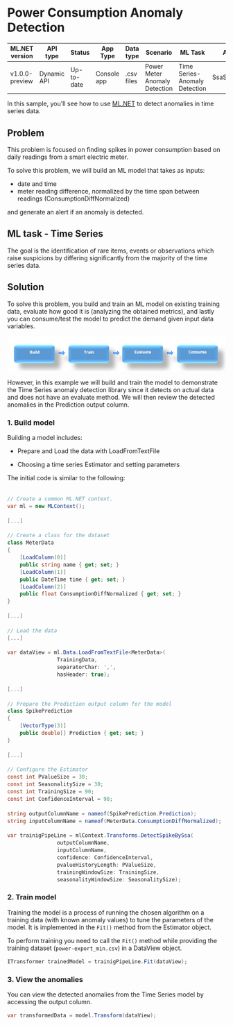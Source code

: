 # Power Consumption Anomaly Detection

| ML.NET version | API type          | Status                        | App Type    | Data type | Scenario            | ML Task                   | Algorithms                  |
|----------------|-------------------|-------------------------------|-------------|-----------|---------------------|---------------------------|-----------------------------|
| v1.0.0-preview           | Dynamic API | Up-to-date | Console app | .csv files | Power Meter Anomaly Detection | Time Series- Anomaly Detection | SsaSpikeDetection |

In this sample, you'll see how to use [ML.NET](https://www.microsoft.com/net/learn/apps/machine-learning-and-ai/ml-dotnet) to detect anomalies in time series data.

## Problem
This problem is focused on finding spikes in power consumption based on daily readings from a smart electric meter.

To solve this problem, we will build an ML model that takes as inputs: 
* date and time
* meter reading difference, normalized by the time span between readings (ConsumptionDiffNormalized)

and generate an alert if an anomaly is detected.

## ML task - Time Series
The goal is the identification of rare items, events or observations which raise suspicions by differing significantly from the majority of the time series data.

## Solution
To solve this problem, you build and train an ML model on existing training data, evaluate how good it is (analyzing the obtained metrics), and lastly you can consume/test the model to predict the demand given input data variables.

![Build -> Train -> Evaluate -> Consume](../shared_content/modelpipeline.png)

However, in this example we will build and train the model to demonstrate the Time Series anomaly detection library since it detects on actual data and does not have an evaluate method.  We will then review the detected anomalies in the Prediction output column.

### 1. Build model
Building a model includes:

- Prepare and Load the data with LoadFromTextFile

- Choosing a time series Estimator and setting parameters 


The initial code is similar to the following:

`````csharp

// Create a common ML.NET context.
var ml = new MLContext();

[...]

// Create a class for the dataset
class MeterData
{
    [LoadColumn(0)]
    public string name { get; set; }
    [LoadColumn(1)]
    public DateTime time { get; set; }
    [LoadColumn(2)]
    public float ConsumptionDiffNormalized { get; set; }
}

[...]

// Load the data
[...]

var dataView = ml.Data.LoadFromTextFile<MeterData>(
                TrainingData,
                separatorChar: ',',
                hasHeader: true);

[...]

// Prepare the Prediction output column for the model
class SpikePrediction
{
    [VectorType(3)]
    public double[] Prediction { get; set; }
}

[...]

// Configure the Estimator
const int PValueSize = 30;
const int SeasonalitySize = 30;
const int TrainingSize = 90;
const int ConfidenceInterval = 98;

string outputColumnName = nameof(SpikePrediction.Prediction);
string inputColumnName = nameof(MeterData.ConsumptionDiffNormalized);  

var trainigPipeLine = mlContext.Transforms.DetectSpikeBySsa(
                outputColumnName,
                inputColumnName,
                confidence: ConfidenceInterval,
                pvalueHistoryLength: PValueSize,
                trainingWindowSize: TrainingSize,
                seasonalityWindowSize: SeasonalitySize);

`````

### 2. Train model
Training the model is a process of running the chosen algorithm on a training data (with known anomaly values) to tune the parameters of the model. It is implemented in the `Fit()` method from the Estimator object.

To perform training you need to call the `Fit()` method while providing the training dataset (`power-export_min.csv`) in a DataView object.

`````csharp    
ITransformer trainedModel = trainigPipeLine.Fit(dataView);
`````

### 3. View the anomalies
You can view the detected anomalies from the Time Series model by accessing the output column.

`````csharp    
var transformedData = model.Transform(dataView);
`````
